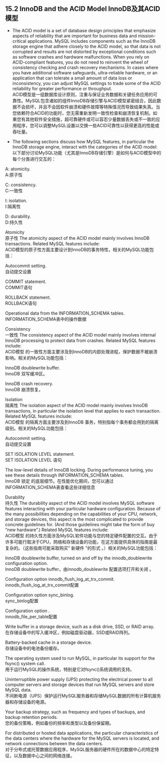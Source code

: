 ## 15.2 InnoDB and the ACID Model InnoDB及其ACID模型
- The ACID model is a set of database design principles that emphasize aspects of reliability that are important for business data and mission-critical applications. MySQL includes components such as the InnoDB storage engine that adhere closely to the ACID model, so that data is not corrupted and results are not distorted by exceptional conditions such as software crashes and hardware malfunctions. When you rely on ACID-compliant features, you do not need to reinvent the wheel of consistency checking and crash recovery mechanisms. In cases where you have additional software safeguards, ultra-reliable hardware, or an application that can tolerate a small amount of data loss or inconsistency, you can adjust MySQL settings to trade some of the ACID reliability for greater performance or throughput.
<br/>ACID模型是一组数据库设计原则，注重与保证业务数据和关键任务应用的可靠性。MySQL包含诸如的组件InnoDB存储引擎与ACID模型紧密结合，因此数据不会损坏，并且不会因软件崩溃和硬件故障等特殊情况而导致结果失真。当您依赖符合ACID的功能时，您无需重新发明一致性检查和崩溃恢复机制。如果您有其他软件安全措施，超可靠硬件或可以容忍少量数据丢失或不一致的应用程序，您可以调整MySQL设置以交换一些ACID可靠性以获得更高的性能或吞吐量。

- The following sections discuss how MySQL features, in particular the InnoDB storage engine, interact with the categories of the ACID model:
<br/>以下部分讨论MySQL功能（尤其是InnoDB存储引擎）是如何与ACID模型中的每个分类进行交互的：

A: atomicity.
<br/> A:原子性

C: consistency.
<br/> C:一致性

I: isolation.
<br/> I:隔离性

D: durability.
<br/> D:持久性

Atomicity
<br/> 原子性
The atomicity aspect of the ACID model mainly involves InnoDB transactions. Related MySQL features include:
<br/> ACID模型的原子性方面主要设计到InnoDB的事务特性，相关的MySQL功能包括：

Autocommit setting.
<br/>自动提交设置

COMMIT statement.
<br/> COMMIT语句

ROLLBACK statement.
<br/> ROLLBACK语句

Operational data from the INFORMATION_SCHEMA tables.
<br/> INFORMATION_SCHEMA表中的操作数据

Consistency
<br/>一致性
The consistency aspect of the ACID model mainly involves internal InnoDB processing to protect data from crashes. Related MySQL features include:
<br/> ACID模型 的一致性方面主要涉及到InnoDB的内部处理进程，保护数据不被崩溃影响。相关的MySQL功能包括：

InnoDB doublewrite buffer.
<br/>InnoDB 双写缓冲区。

InnoDB crash recovery.
<br/>InnoDB 崩溃恢复。


Isolation
<br/>隔离性
The isolation aspect of the ACID model mainly involves InnoDB transactions, in particular the isolation level that applies to each transaction. Related MySQL features include:
<br/>ACID模型 的隔离方面主要涉及到InnoDB 事务，特别指每个事务都会用到的隔离级别。相关的MySQL功能包括：

Autocommit setting.
<br/>自动提交设置

SET ISOLATION LEVEL statement.
<br/> SET ISOLATION LEVEL 语句

The low-level details of InnoDB locking. During performance tuning, you see these details through INFORMATION_SCHEMA tables.
<br/>InnoDB 锁定 的底层细节。在性能优化期间，您可以通过INFORMATION_SCHEMA表查看这些详细信息

Durability
<br/>持久性
The durability aspect of the ACID model involves MySQL software features interacting with your particular hardware configuration. Because of the many possibilities depending on the capabilities of your CPU, network, and storage devices, this aspect is the most complicated to provide concrete guidelines for. (And those guidelines might take the form of buy “new hardware”.) Related MySQL features include:
<br/>ACID模型 的持久性方面涉及MySQL软件功能与您的特定硬件配置的交互。由于许多可能行取决于CPU，网络和存储设备的功能，在这方面提供具体的指南是最复杂的。（这些指南可能采取购买“ 新硬件 ”的形式 。）相关的MySQL功能包括：

InnoDB doublewrite buffer, turned on and off by the innodb_doublewrite configuration option.
<br/>InnoDB doublewrite buffer，由innodb_doublewrite 配置选项打开和关闭 。

Configuration option innodb_flush_log_at_trx_commit.
<br/> innodb_flush_log_at_trx_commit配置

Configuration option sync_binlog.
<br/> sync_binlog配置

Configuration option .
<br/> innodb_file_per_table配置

Write buffer in a storage device, such as a disk drive, SSD, or RAID array.
<br/>在存储设备中的写入缓冲区，例如磁盘驱动器，SSD或RAID阵列。

Battery-backed cache in a storage device.
<br/>存储设备中的电池备份缓存。

The operating system used to run MySQL, in particular its support for the fsync() system call.
<br/>用于运行MySQL的操作系统，特别是它对fsync()系统调用的支持。


Uninterruptible power supply (UPS) protecting the electrical power to all computer servers and storage devices that run MySQL servers and store MySQL data.
<br/>不间断电源（UPS）保护运行MySQL服务器和存储MySQL数据的所有计算机服务器和存储设备的电源。

Your backup strategy, such as frequency and types of backups, and backup retention periods.
<br/>您的备份策略，例如备份的频率和类型以及备份保留期。


For distributed or hosted data applications, the particular characteristics of the data centers where the hardware for the MySQL servers is located, and network connections between the data centers.
<br/>对于分布式或托管数据应用程序，MySQL服务器的硬件所在的数据中心的特定特征，以及数据中心之间的网络连接。